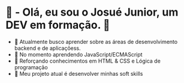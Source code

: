 # 👋 - Olá, eu sou o Josué Junior, um DEV em formação. 📝
* 🔭 Atualmente busco aprender sobre as áreas de desenvolvimento backend e de aplicaçõess.
* 🌱 No momento aprendendo JavaScript/ECMAScript
* 💪 Reforçando conhecimentos em HTML & CSS e Lógica de programação
* 💯 Meu projeto atual é desenvolver minhas soft skills
  

